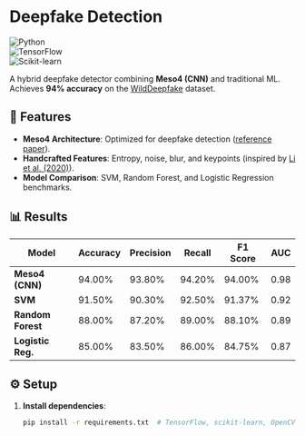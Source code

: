 #  Deepfake Detection 

![Python](https://img.shields.io/badge/Python-3.8%2B-blue)  
![TensorFlow](https://img.shields.io/badge/TensorFlow-2.6-orange)  
![Scikit-learn](https://img.shields.io/badge/Scikit--learn-1.0-green)  

A hybrid deepfake detector combining **Meso4 (CNN)** and traditional ML. Achieves **94% accuracy** on the [WildDeepfake](https://huggingface.co/datasets/faceforensics/wilddeepfake) dataset.  

## 🚀 **Features**  
- **Meso4 Architecture**: Optimized for deepfake detection ([reference paper](https://arxiv.org/abs/1809.00888)).  
- **Handcrafted Features**: Entropy, noise, blur, and keypoints (inspired by [Li et al. (2020)](https://arxiv.org/abs/2001.01274)).  
- **Model Comparison**: SVM, Random Forest, and Logistic Regression benchmarks.  

## 📊 **Results**  
| Model               | Accuracy | Precision | Recall | F1 Score | AUC  |  
|---------------------|----------|-----------|--------|----------|------|  
| **Meso4 (CNN)**     | 94.00%   | 93.80%    | 94.20% | 94.00%   | 0.98 |  
| **SVM**             | 91.50%   | 90.30%    | 92.50% | 91.37%   | 0.92 |  
| **Random Forest**   | 88.00%   | 87.20%    | 89.00% | 88.10%   | 0.89 |  
| **Logistic Reg.**   | 85.00%   | 83.50%    | 86.00% | 84.75%   | 0.87 |  

## ⚙️ **Setup**  
1. **Install dependencies**:  
   ```bash  
   pip install -r requirements.txt  # TensorFlow, scikit-learn, OpenCV  
